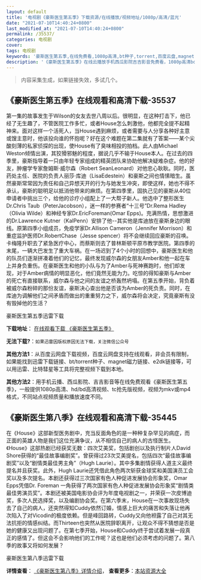 ```yaml
---
layout: default
title: '电视剧《豪斯医生第五季》下载资源/在线播放/视频地址/1080p/高清/蓝光'
date: "2021-07-10T14:40:24+0800"
last_modified_at: "2021-07-10T14:40:24+0800"
permalink: /35537/
categories: 电视剧
cover:
tags: 电视剧
keywords: '豪斯医生第五季,在线免费看,1080p高清,bt种子,torrent,百度云盘,magnet,磁力链,迅雷下载资源'
description: '《豪斯医生第五季》在线云播放手机西瓜影院吉吉影音免费看，1080p高清bd/hd未删减完整版和tc抢先枪版，mkv/mp4格式，附带bt/torrent种子、magnet/磁力链、百度云盘、网盘资源迅雷下载链接'
---
```


>内容采集生成，如果链接失效，多试几个。


## 《豪斯医生第五季》在线观看和高清下载-35537

第一集的故事发生于Wilson的女友去世八周以后。很明显，在这种打击下，他已经了无生趣了，不管医院工作多忙，或者House怎么刺激他，他都完全提不起精神来。面对这样一个活死人，当House遇到麻烦，或者需要与人分享各种好主意或馊主意时，他该投向谁的怀抱呢？好在这个难题在第二集就有了答案——某个尖酸刻薄的私家侦探的出现，使House有了臭味相投的拍档。此人由Michael Weston倾情出演，其狡猾邪魅的程度，据说几乎不输于House本人。在过去的四季里，豪斯指导着一只由年轻专家组成的精英团队来协助他解决疑难杂症。他的好友，肿瘤学专家詹姆斯·威尔森（Robert SeanLeonard）对他忠心耿耿。同时，医药处主任、医院的负责人丽莎·库迪（LisaEdestein）和豪斯之间也情愫暗生。虽然豪斯常常因为责任和自己异想天开的行为与她发生冲突，即使这样，她也不得不承认，豪斯的聪明足以抵消他带来的麻烦。在第四季里，固执己见的豪斯从40位申请者中挑出三个，给他的诊疗小组配上了一大帮子新人。他选中了整形医生Dr.Chris Taub（PeterJacobson），迷一样的参赛者“十三号”Dr.Rema Hadley（Olivia Wilde）和神经专家Dr.EricForeman(Omar Epps)。充满热情，思想激进的Dr.Lawrence Kutner（KalPenn）安排了他--其实他是库迪放在豪斯身边的眼线。原第四季小组成员，免疫学家Dr.Allison Cameron（Jennifer Morrison）和重症监护医师Dr.RobertChase（Jesse spencer）将不会继续回应豪斯的召唤。卡梅隆升职去了紧急医疗中心，而蔡斯则去了普林斯顿平原市教学医院。第四季的末尾，一辆大巴发生了重大车祸。在一场迟到了4个小时的回想中，豪斯医生和他的队员们逐渐拼凑着他们的记忆，最终发现威尔森的女朋友Amber和他一起在车上并身负重伤。在豪斯医生和他的小队与为了Amber与死神赛跑时，他们却发现，对于Amber病情的明显恶化，他们竟然无能为力。吃惊的得知豪斯与Amber的死亡有直接联系，威尔森与他之间的友谊之桥轰然坍塌。在第五季开始，背负着被威尔森粉碎的那份友谊，豪斯决心查出他是否该为Amber的死负责。同时，在库迪为调解他们之间矛盾而做出的重重努力之下，威尔森将会决定，究竟豪斯有没有毁掉他的生活？


豪斯医生第五季迅雷下载

**下载地址**： [在线观看下载 《豪斯医生第五季》](https://www.993dy.com//vod-detail-id-28675.html) 


**无法下载?**：`如果迅雷因版权原因无法下载，关注微信公众号 `

**其他方法1**：从百度云网盘下载视频，百度云网盘支持在线观看，非会员有限制，如果能找到迅雷下载链接、bt/torrent种子、magnet磁力链接、e2dk链接等，可以用迅雷、比特彗星等工具将完整视频下载到本地。

**其他方法2**：用手机云播、西瓜影院、吉吉影音等在线免费观看《豪斯医生第五季》，一般提供1080p高清、hd/bd高清视频、tc抢先版视频，视频为mkv或mp4格式，不同站点视频质量和播放速度不同。


## 《豪斯医生第八季》在线观看和高清下载-35445

在《House》这部新型医务剧中，充当反面角色的是一种种复杂罕见的病症，而正面的英雄人物是我们这位充满争议，从不相信自己的病人的古怪医生。《House》这部热剧已经获奖无数：四次艾美奖，包括剧创以及执行制片人David Shore获得的“最佳故事编剧奖”。曾获得过23次艾美提名，包括四次“最佳故事编剧奖”以及“剧情类最佳男主角”（Hugh Laurie）。其中多集剧情获得人道主义最终提名并且获奖。此外，Hugh Laurie还凭借此角色两次斩获金球奖和美国演员工会奖以及多次提名。本剧还获得过三次国家有色人种促进发展协会形象奖，Omar Epps凭借Dr. Foreman 一角获得了两次国家有色人种促进发展协会形象奖“剧情类最佳男演员奖”。本剧还被美国电影协会评为年度电视剧之一，并荣获一次皮博迪奖，多次人民选择奖，以及编剧协会奖。在第六季末，House在一次事故现场失去了自己的病人，还突然得知Cuddy依然订婚，情感上巨大的痛苦和失落让他再次陷入了对Vicodin的极度依赖。但是峰回路转，Cuddy又向他袒露了自己对其无法抗拒的情感纠结。而Thirteen也突然从医院辞职离开，让观众不得不猜想是否是她的健康又出现问题了。在第七季开始，House和Cuddy终于尝试着发展一段真正的感情了。但这会不会影响他们的工作呢？这也是他们必须考虑的问题了。第八季的故事又将如何发展？


豪斯医生第八季迅雷下载

**详情查看**： [《豪斯医生第八季》详情介绍](/movie/35445/)， **查看更多**：[本站资源大全](/movie/t/all/)

